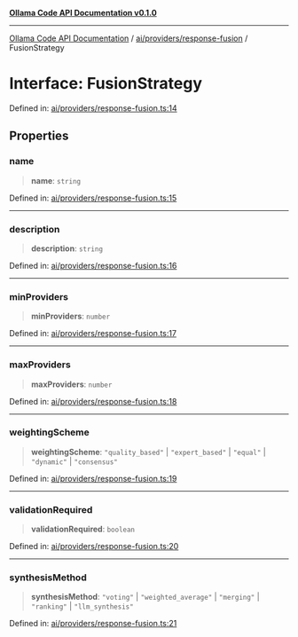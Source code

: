 [**Ollama Code API Documentation v0.1.0**](../../../../README.md)

***

[Ollama Code API Documentation](../../../../modules.md) / [ai/providers/response-fusion](../README.md) / FusionStrategy

# Interface: FusionStrategy

Defined in: [ai/providers/response-fusion.ts:14](https://github.com/erichchampion/ollama-code/blob/586a37c3b5ca4898110458ba6693f528259f1a2d/ollama-code/src/ai/providers/response-fusion.ts#L14)

## Properties

### name

> **name**: `string`

Defined in: [ai/providers/response-fusion.ts:15](https://github.com/erichchampion/ollama-code/blob/586a37c3b5ca4898110458ba6693f528259f1a2d/ollama-code/src/ai/providers/response-fusion.ts#L15)

***

### description

> **description**: `string`

Defined in: [ai/providers/response-fusion.ts:16](https://github.com/erichchampion/ollama-code/blob/586a37c3b5ca4898110458ba6693f528259f1a2d/ollama-code/src/ai/providers/response-fusion.ts#L16)

***

### minProviders

> **minProviders**: `number`

Defined in: [ai/providers/response-fusion.ts:17](https://github.com/erichchampion/ollama-code/blob/586a37c3b5ca4898110458ba6693f528259f1a2d/ollama-code/src/ai/providers/response-fusion.ts#L17)

***

### maxProviders

> **maxProviders**: `number`

Defined in: [ai/providers/response-fusion.ts:18](https://github.com/erichchampion/ollama-code/blob/586a37c3b5ca4898110458ba6693f528259f1a2d/ollama-code/src/ai/providers/response-fusion.ts#L18)

***

### weightingScheme

> **weightingScheme**: `"quality_based"` \| `"expert_based"` \| `"equal"` \| `"dynamic"` \| `"consensus"`

Defined in: [ai/providers/response-fusion.ts:19](https://github.com/erichchampion/ollama-code/blob/586a37c3b5ca4898110458ba6693f528259f1a2d/ollama-code/src/ai/providers/response-fusion.ts#L19)

***

### validationRequired

> **validationRequired**: `boolean`

Defined in: [ai/providers/response-fusion.ts:20](https://github.com/erichchampion/ollama-code/blob/586a37c3b5ca4898110458ba6693f528259f1a2d/ollama-code/src/ai/providers/response-fusion.ts#L20)

***

### synthesisMethod

> **synthesisMethod**: `"voting"` \| `"weighted_average"` \| `"merging"` \| `"ranking"` \| `"llm_synthesis"`

Defined in: [ai/providers/response-fusion.ts:21](https://github.com/erichchampion/ollama-code/blob/586a37c3b5ca4898110458ba6693f528259f1a2d/ollama-code/src/ai/providers/response-fusion.ts#L21)
